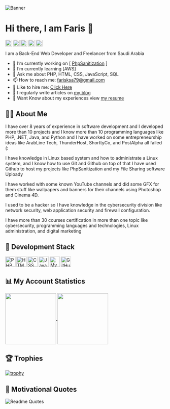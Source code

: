 ![Banner](https://h.top4top.io/p_1918t0i531.gif)  

# Hi there, I am Faris 👋

<a href="https://twitter.com/farisd3v">
  <img align="left" alt="Faris | Twitter" width="21px" src="https://image.flaticon.com/icons/svg/2111/2111688.svg" />
</a>
<a href="https://instagram.com/fariscode">
  <img align="left" alt="Faris | Instagram" width="21px" src="https://image.flaticon.com/icons/svg/2111/2111463.svg" />
</a>
<a href="https://www.facebook.com/farisd3v">
  <img align="left" alt="Faris | Facebook" width="21px" src="https://image.flaticon.com/icons/svg/2111/2111398.svg" />
</a>
<a href="https://www.linkedin.com/in/farisotaibi/">
  <img align="left" alt="Faris | LinkedIn" width="21px" src="https://image.flaticon.com/icons/svg/2111/2111499.svg" />
</a>
<a href="https://t.me/fariscode">
  <img align="left" alt="Faris | Telegram" width="21px" src="https://image.flaticon.com/icons/svg/2111/2111646.svg" />
</a>

<br />
<br />
I am a Back-End Web Developer and Freelancer from Saudi Arabia

- 🔭 I’m currently working on [ [PhpSanitization](https://github.com/farisd3v/PhpSanitization) ]
- 🌱 I’m currently learning [AWS]
- 💬 Ask me about PHP, HTML, CSS, JavaScript, SQL
- 📫 How to reach me: farisksa79@gmail.com
- 👔 Like to hire me: [Click Here](https://forms.gle/bLV2rajU8Ts4KRPZ7)
- 📝 I regularly write articles on [my blog](https://www.farisotaibi.com/)
- 📄 Want Know about my experiences view [my resume](https://github.com/fariscode511/MyCV/blob/main/My_CV.pdf)

## 👨‍💻 About Me

I have over 8 years of experience in software development and I developed more than 10 projects and I know more than 10 programming languages like PHP, .NET, Java, and Python and I have worked on some entrepreneurship ideas like ArabLine Tech, ThunderHost, ShorttyCo, and PostAlpha all failed (:

I have knowledge in Linux based system and how to administrate a Linux system, and I know how to use Git and Github on top of that I have used Github to host my projects like PhpSanitization and my File Sharing software Uploady

I have worked with some known YouTube channels and did some GFX for them stuff like wallpapers and banners for their channels using Photoshop and Cinema 4D.

I used to be a hacker so I have knowledge in the cybersecurity division like network security, web application security and firewall configuration.

I have more than 30 courses certification in more than one topic like cybersecurity, programming languages and technologies, Linux administration, and digital marketing

## 🔧 Development Stack
<div align="left">
  <a href="http://php.net/">
    <img align="left" alt="PHP" width="32px" src="https://www.flaticon.com/svg/static/icons/svg/919/919830.svg" />
  </a>
  
  <a href="https://whatwg.org/">
    <img align="left" alt="HTML" width="32px" src="https://www.flaticon.com/svg/static/icons/svg/919/919827.svg" />
  </a>
  
  <a href="https://www.w3.org/Style/CSS/">
    <img align="left" alt="CSS" width="32px" src="https://www.flaticon.com/svg/static/icons/svg/919/919826.svg" />
  </a>
  
  <a href="https://www.javascript.com/">
    <img align="left" alt="Javascript" width="32px" src="https://www.flaticon.com/svg/static/icons/svg/919/919828.svg" />
  </a>
  
  <a href="https://www.mysql.com/">
    <img align="left" alt="MySQL" width="32px" src="https://www.flaticon.com/svg/static/icons/svg/919/919836.svg" />
  </a>
 
  <a href="https://www.github.com/">
    <img align="left" alt="GitHub" width="32px" src="https://www.flaticon.com/svg/static/icons/svg/919/919847.svg" />
  </a>
</div>

<br />
<br />

## 📊 My Account Statistics

<a href="#">
  <img align="center" height="160em" src="https://github-readme-stats.vercel.app/api?username=farisd3v&hide=["issues"]&show_icons=true" />
</a>
<a href="#">
  <img align="center" height="160em" src="https://github-readme-stats.vercel.app/api/top-langs/?username=farisd3v&hide=ruby,blade&show_icons=true&layout=compact&locale=en" />
</a>

## 🏆 Trophies

[![trophy](https://github-profile-trophy.vercel.app/?username=farisd3v&theme=flat&rank=SSS,SS,S,AAA,AA,A,B,C&margin-w=15)](#)

## 📖 Motivational Quotes

![Readme Quotes](https://quotes-github-readme.vercel.app/api?type=horizontal)
